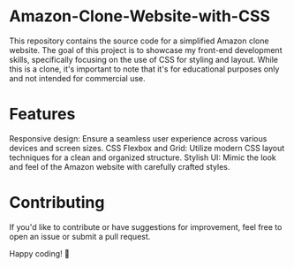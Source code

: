 # Amazon-Clone-Website-with-CSS
This repository contains the source code for a simplified Amazon clone website. The goal of this project is to showcase my front-end development skills, specifically focusing on the use of CSS for styling and layout. While this is a clone, it's important to note that it's for educational purposes only and not intended for commercial use.

# Features
Responsive design: Ensure a seamless user experience across various devices and screen sizes.
CSS Flexbox and Grid: Utilize modern CSS layout techniques for a clean and organized structure.
Stylish UI: Mimic the look and feel of the Amazon website with carefully crafted styles.

# Contributing
If you'd like to contribute or have suggestions for improvement, feel free to open an issue or submit a pull request.

Happy coding! 🚀
